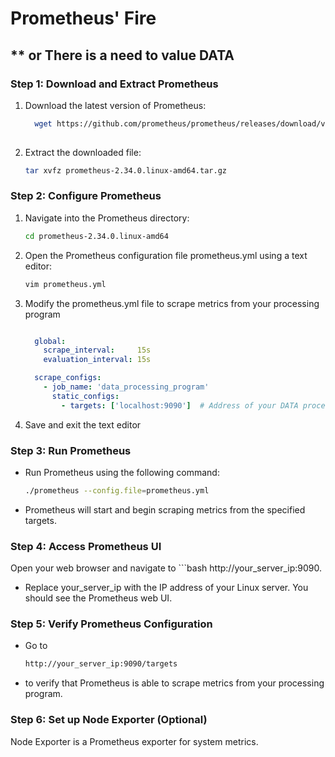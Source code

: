 # Prometheus' Fire
## ** or There is a need to value DATA

### Step 1: Download and Extract Prometheus
1. Download the latest version of Prometheus:
   ```bash
     wget https://github.com/prometheus/prometheus/releases/download/v2.34.0/prometheus-2.34.0.linux-amd64.tar.gz
  
2. Extract the downloaded file:
     ```bash
     tar xvfz prometheus-2.34.0.linux-amd64.tar.gz

### Step 2: Configure Prometheus
1. Navigate into the Prometheus directory:
    ```bash
    cd prometheus-2.34.0.linux-amd64

2. Open the Prometheus configuration file prometheus.yml using a text editor:
    ```bash
    vim prometheus.yml
3. Modify the prometheus.yml file to scrape metrics from your processing program
    ```yaml

      global:
        scrape_interval:     15s
        evaluation_interval: 15s

      scrape_configs:
        - job_name: 'data_processing_program'
          static_configs:
            - targets: ['localhost:9090']  # Address of your DATA processing program

4. Save and exit the text editor

### Step 3: Run Prometheus

- Run Prometheus using the following command:
    ```bash
    ./prometheus --config.file=prometheus.yml

- Prometheus will start and begin scraping metrics from the specified targets.

### Step 4: Access Prometheus UI

Open your web browser and navigate to 
    ```bash
      http://your_server_ip:9090.

- Replace your_server_ip with the IP address of your Linux server.
You should see the Prometheus web UI.

### Step 5: Verify Prometheus Configuration
- Go to 
  ```bash
  http://your_server_ip:9090/targets
- to verify that Prometheus is able to scrape metrics from your processing program.
      
### Step 6: Set up Node Exporter (Optional)
Node Exporter is a Prometheus exporter for system metrics.
